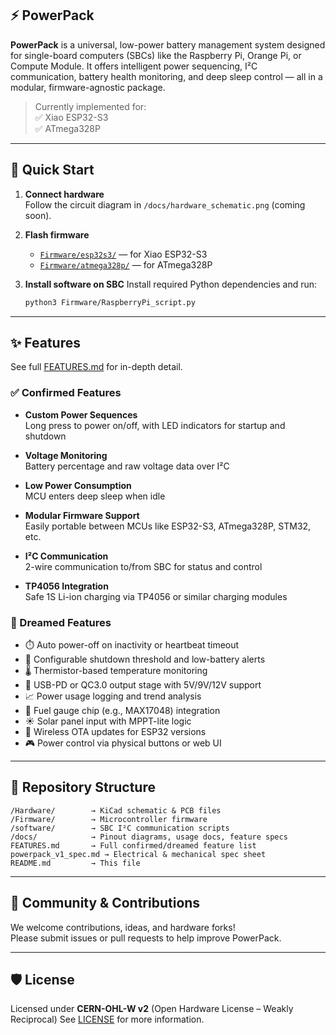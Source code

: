 ## ⚡ PowerPack

**PowerPack** is a universal, low-power battery management system designed for single-board computers (SBCs) like the Raspberry Pi, Orange Pi, or Compute Module. It offers intelligent power sequencing, I²C communication, battery health monitoring, and deep sleep control — all in a modular, firmware-agnostic package.

> Currently implemented for:  
> ✅ Xiao ESP32-S3  
> ✅ ATmega328P

---

## 🚀 Quick Start

1. **Connect hardware**  
   Follow the circuit diagram in `/docs/hardware_schematic.png` (coming soon).

2. **Flash firmware**
   - [`Firmware/esp32s3/`](Firmware/esp32s3/) — for Xiao ESP32-S3
   - [`Firmware/atmega328p/`](Firmware/atmega328p/) — for ATmega328P

3. **Install software on SBC**
   Install required Python dependencies and run:
   ```bash
   python3 Firmware/RaspberryPi_script.py
   ```

---

## ✨ Features

See full [FEATURES.md](FEATURES.md) for in-depth detail.

### ✅ Confirmed Features
- **Custom Power Sequences**  
  Long press to power on/off, with LED indicators for startup and shutdown

- **Voltage Monitoring**  
  Battery percentage and raw voltage data over I²C

- **Low Power Consumption**  
  MCU enters deep sleep when idle

- **Modular Firmware Support**  
  Easily portable between MCUs like ESP32-S3, ATmega328P, STM32, etc.

- **I²C Communication**  
  2-wire communication to/from SBC for status and control

- **TP4056 Integration**  
  Safe 1S Li-ion charging via TP4056 or similar charging modules

### 🌱 Dreamed Features
- ⏱️ Auto power-off on inactivity or heartbeat timeout  
- 🪫 Configurable shutdown threshold and low-battery alerts  
- 🌡️ Thermistor-based temperature monitoring  
- 🔌 USB-PD or QC3.0 output stage with 5V/9V/12V support  
- 📈 Power usage logging and trend analysis  
- 🔋 Fuel gauge chip (e.g., MAX17048) integration  
- ☀️ Solar panel input with MPPT-lite logic  
- 📶 Wireless OTA updates for ESP32 versions  
- 🎮 Power control via physical buttons or web UI

---

## 📂 Repository Structure

```
/Hardware/        → KiCad schematic & PCB files
/Firmware/        → Microcontroller firmware
/software/        → SBC I²C communication scripts
/docs/            → Pinout diagrams, usage docs, feature specs
FEATURES.md       → Full confirmed/dreamed feature list
powerpack_v1_spec.md → Electrical & mechanical spec sheet
README.md         → This file
```

---

## 💬 Community & Contributions

We welcome contributions, ideas, and hardware forks!  
Please submit issues or pull requests to help improve PowerPack.

---

## 🛡️ License

Licensed under **CERN-OHL-W v2** (Open Hardware License – Weakly Reciprocal)
See [LICENSE](LICENSE) for more information.
